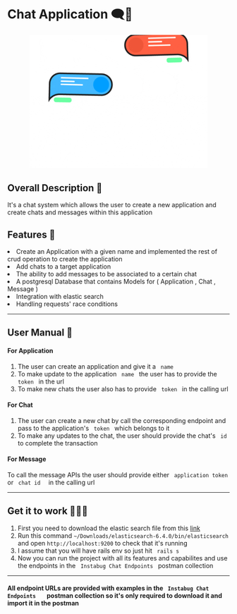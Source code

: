 <h1> Chat Application 🗨📱 </h1>
<p align ="center"><img width="80%" height="20%" alt="Coding"  src="https://github.com/HosamOuda/Chat-System/blob/master/giphy.gif"></p>

<h2> Overall Description 💬 </h3>
<p> It's a chat system which allows the user to create a new application and create chats and messages within this application </p>

<h2> Features 🧾 </h2>
<li> Create an Application with a given name and implemented the rest of crud operation to create the application </li>
<li> Add chats to a target application </li>
<li> The ability to add messages to be associated to a certain chat </li>
<li> A postgresql Database that contains Models for ( Application , Chat , Message ) </li>
<li> Integration with elastic search </li>
<li> Handling requests' race conditions </li>
 <hr>
<h2>User Manual 📓 </h2>

<h4> For Application </h4>
<ol>
  <li> The user can create an application and give it a <code> name </code>  </li>
  <li> To make update to the application <code> name </code> the user has to provide the <code> token </code> in the url   </li>
  <li> To make new chats the user also has to provide <code> token </code> in the calling url </li> 
</ol> 

<h4> For Chat </h4>
<ol>
  <li> The user can create a new chat by call the corresponding endpoint and pass to the application's <code> token </code> which belongs to it  </li>
  <li> To make any updates to the chat, the user should provide the chat's <code> id </code> to complete the transaction </li>
</ol> 

<h4> For Message </h4>
<p> To call the message APIs the user should provide either <code> application token </code> or <code> chat id  </code> in the calling url </p>
 
<hr>
<h2> Get it to work 🔧👨‍💻 </h2>
 <ol>
  <li> First you need to download the elastic search file from this <a href = "https://www.elastic.co/downloads/past-releases/elasticsearch-6-4-0"> link</a> </li>
  <li> Run this command <code>~/Downloads/elasticsearch-6.4.0/bin/elasticsearch</code> and open <code>http://localhost:9200</code> to check that it's running </li>
  <li> I assume that you will have rails env so just hit <code> rails s</code> </li>
  <li> Now you can run the project with all its features and capabilites and use the endpoints in the <code> Instabug Chat Endpoints </code> postman collection </li>
 </ol>
 <hr>
<h4> All endpoint URLs are provided with examples in the <code> Instabug Chat Endpoints   </code>  postman collection so it's only required to download it and import it in the postman </h4>
